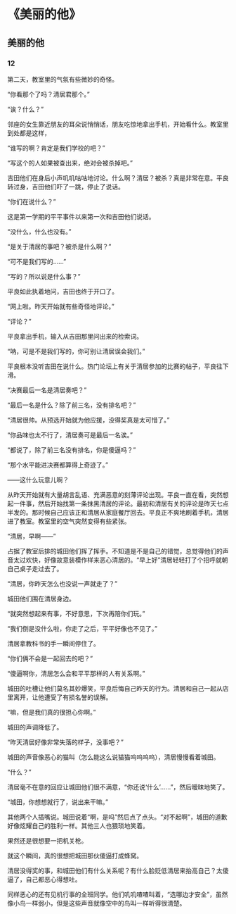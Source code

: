 # 《美丽的他》

## 美丽的他

### 12

第二天，教室里的气氛有些微妙的奇怪。

“你看那个了吗？清居君那个。”

“诶？什么？”

邻座的女生靠近朋友的耳朵说悄悄话，朋友吃惊地拿出手机，开始看什么。教室里到处都是这样，

“谁写的啊？肯定是我们学校的吧？”

“写这个的人如果被查出来，绝对会被杀掉吧。”

吉田他们在身后小声叽叽咕咕地讨论。什么啊？清居？被杀？真是非常在意。平良转过身，吉田他们吓了一跳，停止了说话。

“你们在说什么？”

这是第一学期的平平事件以来第一次和吉田他们说话。

“没什么，什么也没有。”

“是关于清居的事吧？被杀是什么啊？”

“可不是我们写的……”

“写的？所以说是什么事？”

平良如此执着地问，吉田也终于开口了。

“网上啦。昨天开始就有些奇怪地评论。”

“评论？”

平良拿出手机，输入从吉田那里问出来的检索词。

“呐，可是不是我们写的，你可别让清居误会我们。”

平良根本没听吉田在说什么。热门论坛上有关于清居参加的比赛的帖子，平良往下滑。

“决赛最后一名是清居奏吧？”

“最后一名是什么？除了前三名，没有排名吧？”

“清居很帅。从预选开始就为他应援，没得奖真是太可惜了。”

“你品味也太不行了，清居奏可是最后一名诶。”

“都说了，除了前三名没有排名，你是傻逼吗？”

“那个水平能进决赛都算得上奇迹了。”

——这什么玩意儿啊？

从昨天开始就有大量胡言乱语、充满恶意的刻薄评论出现。平良一直在看，突然想起一件事，然后开始找第一条抹黑清居的评论。最初和清居有关的评论是昨天七点半发的。那时候自己应该正和清居从家庭餐厅回去。平良正不爽地刷着手机，清居进了教室。教室里的空气突然变得有些紧张。

“清居，早啊——”

占据了教室后排的城田他们挥了挥手。不知道是不是自己的错觉，总觉得他们的声音太过欢快，好像故意装模作样来恶心清居的。“早上好”清居轻轻打了个招呼就朝自己桌子走过去了。

“清居，你昨天怎么也没说一声就走了？”

城田他们围在清居身边。

“就突然想起来有事，不好意思，下次再陪你们玩。”

“我们倒是没什么啦，你走了之后，平平好像也不见了。”

清居拿教科书的手一瞬间停住了。

“你们俩不会是一起回去的吧？”

“傻逼啊你，清居怎么会和平平那样的人有关系啊。”

城田的吐槽让他们莫名其妙爆笑，平良后悔自己昨天的行为。清居和自己一起从店里离开，让他遭受了有损名誉的误解。

“嘛，但是我们真的很担心你啊。”

城田的声调降低了。

“昨天清居好像非常失落的样子，没事吧？”

城田的声音像恶心的猫叫（怎么能这么说猫猫呜呜呜呜），清居慢慢看着城田。

“什么？”

清居毫不在意的回应让城田他们很不满意，“你还说‘什么’……”，然后暧昧地笑了。

“城田，你想想就行了，说出来干嘛。”

其他两个人插嘴说。城田说着“啊，是吗”然后点了点头。“对不起啊”，城田的道歉好像炫耀自己的胜利一样。其他三人也猥琐地笑着。

果然还是很想要一把机关枪。

就这个瞬间，真的很想把城田那伙傻逼打成蜂窝。

清居没得奖的事，和城田他们有什么关系呢？有什么脸贬低清居来抬高自己？太傻逼了，自己都恶心得想吐。

同样恶心的还有见机行事的全班同学。他们叽叽喳喳叫着，“选哪边才安全”，虽然像小鸟一样弱小，但是这些声音就像空中的鸟叫一样听得很清楚。
